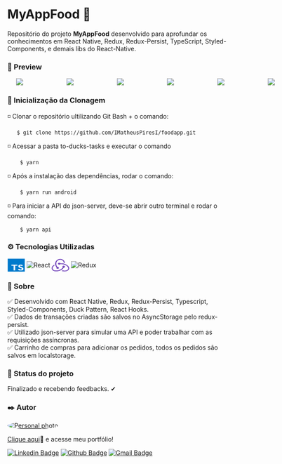 # MyAppFood 💭

Repositório do projeto **MyAppFood** desenvolvido para aprofundar os conhecimentos em React Native, Redux, Redux-Persist, TypeScript, Styled-Components, e demais libs do React-Native.

<h3 id="preview">🎥 Preview</h3>

<div style="display: flex">
<img src="welcome.png" width="250px" heigth="auto" style="margin-left: 20px">
&nbsp;&nbsp;&nbsp;&nbsp;&nbsp;&nbsp;&nbsp;&nbsp;&nbsp;&nbsp;&nbsp;&nbsp;&nbsp;&nbsp;&nbsp;&nbsp;&nbsp;&nbsp;&nbsp;&nbsp;
<img src="home.png" width="250px" heigth="auto" style="margin-left: 20px">
&nbsp;&nbsp;&nbsp;&nbsp;&nbsp;&nbsp;&nbsp;&nbsp;&nbsp;&nbsp;&nbsp;&nbsp;&nbsp;&nbsp;&nbsp;&nbsp;&nbsp;&nbsp;&nbsp;&nbsp;
<img src="category.png" width="250px" heigth="auto" style="margin-left: 20px">
&nbsp;&nbsp;&nbsp;&nbsp;&nbsp;&nbsp;&nbsp;&nbsp;&nbsp;&nbsp;&nbsp;&nbsp;&nbsp;&nbsp;&nbsp;&nbsp;&nbsp;&nbsp;&nbsp;&nbsp;
<img src="foodDetails.png" width="250px" heigth="auto" style="margin-left: 20px">
&nbsp;&nbsp;&nbsp;&nbsp;&nbsp;&nbsp;&nbsp;&nbsp;&nbsp;&nbsp;&nbsp;&nbsp;&nbsp;&nbsp;&nbsp;&nbsp;&nbsp;&nbsp;&nbsp;&nbsp;
<img src="emptyCart.png" width="250px" heigth="auto" style="margin-left: 20px">
&nbsp;&nbsp;&nbsp;&nbsp;&nbsp;&nbsp;&nbsp;&nbsp;&nbsp;&nbsp;&nbsp;&nbsp;&nbsp;&nbsp;&nbsp;&nbsp;&nbsp;&nbsp;&nbsp;&nbsp;
<img src="fullCart.png" width="250px" heigth="auto" style="margin-left: 20px">
</div>

<h3 id="acessar-projeto">📁 Inicialização da Clonagem</h3>

◽ Clonar o repositório ultilizando Git Bash + o comando:

       $ git clone https://github.com/IMatheusPiresI/foodapp.git

◽ Acessar a pasta to-ducks-tasks e executar o comando <br>

        $ yarn

◽ Após a instalação das dependências, rodar o comando:  <br>

        $ yarn run android
        
◽ Para iniciar a API do json-server, deve-se abrir outro terminal e rodar o comando:  <br>

        $ yarn api

<h3 id="tecnologias">⚙️ Tecnologias Utilizadas</h3>

<div style="display: inline_block">
  <img align="center" alt="Js" height="30" width="40" src="https://raw.githubusercontent.com/devicons/devicon/master/icons/typescript/typescript-plain.svg">
  <img align="center" alt="React" height="40" width="40" src="https://raw.githubusercontent.com/kristerkari/react-native-svg-transformer/HEAD/images/react-native-logo.png">
  <img align="center" alt="Redux" height="30" width="40" src="https://raw.githubusercontent.com/devicons/devicon/master/icons/redux/redux-original.svg">
  <img align="center" alt="Redux" height="30" width="40" src="https://cdn.worldvectorlogo.com/logos/styled-components-1.svg">
</div>

<h3 id="sobre">📍 Sobre</h3>

✅ Desenvolvido com React Native, Redux, Redux-Persist, Typescript, Styled-Components, Duck Pattern, React Hooks. <br>
✅ Dados de transações criadas são salvos no AsyncStorage pelo redux-persist. <br>
✅ Utilizado json-server para simular uma API e poder trabalhar com as requisições assíncronas. <br>
✅ Carrinho de compras para adicionar os pedidos, todos os pedidos são salvos em localstorage. <br>

<h3 id="status">📌 Status do projeto</h3>

Finalizado e recebendo feedbacks. ✔

<h3 id="autor">✒️ Autor</h3>

<a href="https://github.com/imatheuspiresi"> <img style="border-radius: 50%;" src="https://avatars.githubusercontent.com/u/84977444?v=4" width="100px;" alt="Personal photo"/> </a>

[Clique aqui](https://matheuspires.vercel.app)🔗 e acesse meu portfólio! <br>

[![Linkedin Badge](https://img.shields.io/badge/LinkedIn-0077B5?style=for-the-badge&logo=linkedin&logoColor=white)](https://www.linkedin.com/in/matheus-pires-87a174211/) [![Github Badge](https://img.shields.io/badge/GitHub-100000?style=for-the-badge&logo=github&logoColor=white)](https://github.com/imatheuspiresi) [![Gmail Badge](https://img.shields.io/badge/Gmail-D14836?style=for-the-badge&logo=gmail&logoColor=white)](mailto:matheuspdsousa@gmail.com)
